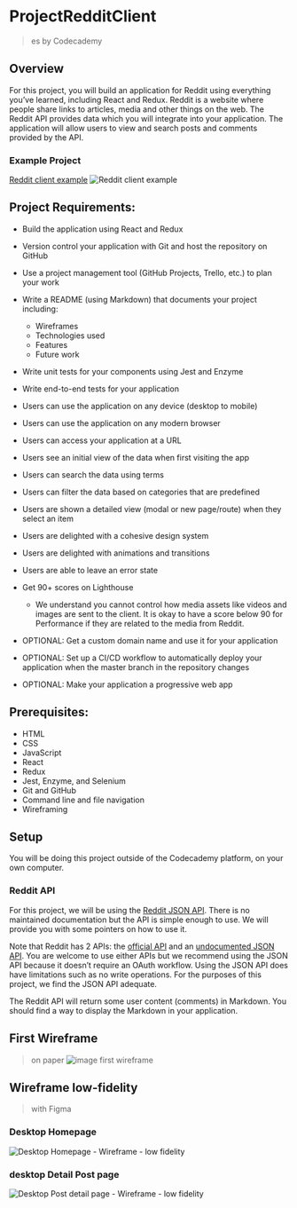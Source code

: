# ProjectRedditClient
>es by Codecademy

## Overview

For this project, you will build an application for Reddit using everything you’ve learned, including React and Redux. Reddit is a website where people share links to articles, media and other things on the web. The Reddit API provides data which you will integrate into your application. The application will allow users to view and search posts and comments provided by the API.

### Example Project
[Reddit client example](https://reddit-client.netlify.app/)
![Reddit client example](https://user-images.githubusercontent.com/91121660/168837208-a7d87d9b-2808-4489-a0b8-63edd66487da.png)

## Project Requirements:
- Build the application using React and Redux

- Version control your application with Git and host the repository on GitHub

- Use a project management tool (GitHub Projects, Trello, etc.) to plan your work

- Write a README (using Markdown) that documents your project including:

  - Wireframes
  - Technologies used
  - Features
  - Future work
- Write unit tests for your components using Jest and Enzyme

- Write end-to-end tests for your application

- Users can use the application on any device (desktop to mobile)

- Users can use the application on any modern browser

- Users can access your application at a URL

- Users see an initial view of the data when first visiting the app

- Users can search the data using terms

- Users can filter the data based on categories that are predefined

- Users are shown a detailed view (modal or new page/route) when they select an item

- Users are delighted with a cohesive design system

- Users are delighted with animations and transitions

- Users are able to leave an error state

- Get 90+ scores on Lighthouse

  - We understand you cannot control how media assets like videos and images are sent to the client. It is okay to have a score below 90 for Performance if they are related to the media from Reddit.
- OPTIONAL: Get a custom domain name and use it for your application

- OPTIONAL: Set up a CI/CD workflow to automatically deploy your application when the master branch in the repository changes

- OPTIONAL: Make your application a progressive web app

## Prerequisites:
- HTML
- CSS
- JavaScript
- React
- Redux
- Jest, Enzyme, and Selenium
- Git and GitHub
- Command line and file navigation
- Wireframing

## Setup

You will be doing this project outside of the Codecademy platform, on your own computer.

### Reddit API
For this project, we will be using the [Reddit JSON API](https://github.com/reddit-archive/reddit/wiki/JSON). There is no maintained documentation but the API is simple enough to use. We will provide you with some pointers on how to use it.

Note that Reddit has 2 APIs: the [official API](https://www.reddit.com/dev/api/) and an [undocumented JSON API](https://github.com/reddit-archive/reddit/wiki/JSON). You are welcome to use either APIs but we recommend using the JSON API because it doesn’t require an OAuth workflow. Using the JSON API does have limitations such as no write operations. For the purposes of this project, we find the JSON API adequate.

The Reddit API will return some user content (comments) in Markdown. You should find a way to display the Markdown in your application.

## First Wireframe
> on paper
![image first wireframe](https://user-images.githubusercontent.com/91121660/169057310-4dd69674-ac54-44b6-97ba-65814b453cb7.jpg)

## Wireframe low-fidelity
> with Figma
### Desktop Homepage
![Desktop Homepage - Wireframe - low fidelity](https://user-images.githubusercontent.com/91121660/169057928-1e087d8a-baf8-43f8-acd0-5c82fef02101.png)

### desktop Detail Post page
![Desktop Post detail page - Wireframe - low fidelity](https://user-images.githubusercontent.com/91121660/169058023-132afa56-2f18-4d10-8c4b-2426c8154df8.png)



